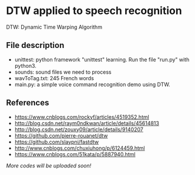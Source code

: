 # DTW applied to speech recognition
DTW: Dynamic Time Warping Algorithm

## File description
* unittest: python framework "unittest" learning. Run the file "run.py" with python3.
* sounds: sound files we need to process
* wavToTag.txt: 245 French words
* main.py: a simple voice command recognition demo using DTW. 


## References
* https://www.cnblogs.com/rockyf/articles/4519352.html
* http://blog.csdn.net/raym0ndkwan/article/details/45614813
* http://blog.csdn.net/zouxy09/article/details/9140207
* https://github.com/pierre-rouanet/dtw
* https://github.com/slaypni/fastdtw
* http://www.cnblogs.com/chuxiuhong/p/6124459.html
* https://www.cnblogs.com/51kata/p/5887940.html


*More codes will be uploaded soon!*
